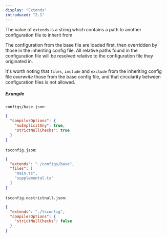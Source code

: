 ```yaml
---
display: "Extends"
introduced: "2.1"
---
```


The value of `extends` is a string which contains a path to another configuration file to inherit from. 

The configuration from the base file are loaded first, then overridden by those in the inheriting config file. All relative paths found in the configuration file will be resolved relative to the configuration file they originated in.

It's worth noting that `files`, `include` and `exclude` from the inheriting config file *overwrite* those from the 
base config file, and that circularity between configuration files is not allowed.

##### Example

`configs/base.json`:

```json
{
  "compilerOptions": {
    "noImplicitAny": true,
    "strictNullChecks": true
  }
}
```

`tsconfig.json`:

```json
{
  "extends": "./configs/base",
  "files": [
    "main.ts",
    "supplemental.ts"
  ]
}
```

`tsconfig.nostrictnull.json`:

```json
{
  "extends": "./tsconfig",
  "compilerOptions": {
    "strictNullChecks": false
  }
}
```
